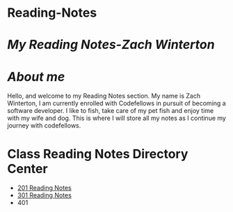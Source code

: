 # Reading-Notes

# *My Reading Notes-Zach Winterton*

# *About me*

Hello, and welcome to my Reading Notes section. My name is Zach Winterton, I am currently enrolled with Codefellows in pursuit of becoming a software developer. I like to fish, take care of my pet fish and enjoy time with my wife and dog. This is where I will store all my notes as I continue my journey with codefellows.  


# Class Reading Notes Directory Center

- [201 Reading Notes](/201/201TableofContents.md)
- [301 Reading Notes](/301/301TableofContents.md)
- 401 
